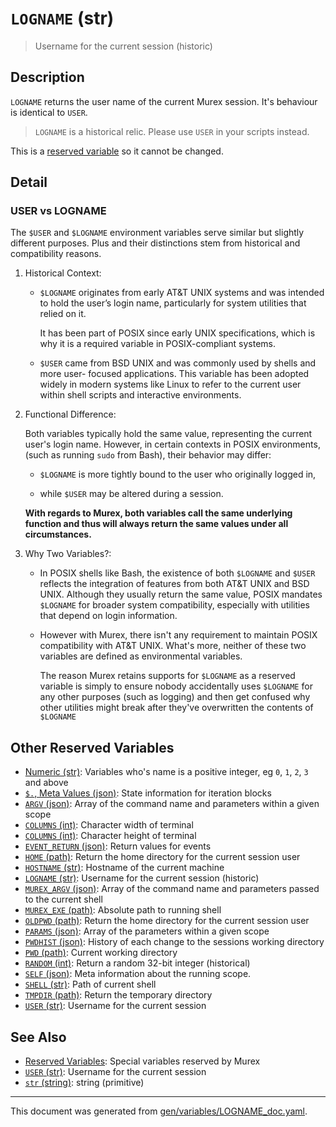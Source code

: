 # `LOGNAME` (str)

> Username for the current session (historic)

## Description

`LOGNAME` returns the user name of the current Murex session. It's behaviour is
identical to `USER`.

> `LOGNAME` is a historical relic. Please use `USER` in your scripts instead.

This is a [reserved variable](/docs/user-guide/reserved-vars.md) so it cannot be changed.

## Detail

### USER vs LOGNAME

The `$USER` and `$LOGNAME` environment variables serve similar but slightly
different purposes. Plus and their distinctions stem from historical and
compatibility reasons.

1. Historical Context:

   * `$LOGNAME` originates from early AT&T UNIX systems and was intended to
     hold the user’s login name, particularly for system utilities that relied
     on it.
     
     It has been part of POSIX since early UNIX specifications, which is why it
     is a required variable in POSIX-compliant systems.

   * `$USER` came from BSD UNIX and was commonly used by shells and more user-
     focused applications. This variable has been adopted widely in modern
     systems like Linux to refer to the current user within shell scripts and
     interactive environments.

2. Functional Difference:

   Both variables typically hold the same value, representing the current
   user's login name. However, in certain contexts in POSIX environments,
   (such as running `sudo` from Bash), their behavior may differ:
     
   * `$LOGNAME` is more tightly bound to the user who originally logged in,

   * while `$USER` may be altered during a session.

   **With regards to Murex, both variables call the same underlying function
   and thus will always return the same values under all circumstances.**
  
3. Why Two Variables?:

   * In POSIX shells like Bash, the existence of both `$LOGNAME` and `$USER`
     reflects the integration of features from both AT&T UNIX and BSD UNIX.
     Although they usually return the same value, POSIX mandates `$LOGNAME`
     for broader system compatibility, especially with utilities that depend
     on login information.

   * However with Murex, there isn't any requirement to maintain POSIX
     compatibility with AT&T UNIX. What's more, neither of these two variables
     are defined as environmental variables.

     The reason Murex retains supports for `$LOGNAME` as a reserved variable is
     simply to ensure nobody accidentally uses `$LOGNAME` for any other
     purposes (such as logging) and then get confused why other utilities might
     break after they've overwritten the contents of `$LOGNAME`

## Other Reserved Variables

* [Numeric (str)](../variables/numeric.md):
  Variables who's name is a positive integer, eg `0`, `1`, `2`, `3` and above
* [`$.`, Meta Values (json)](../variables/meta-values.md):
  State information for iteration blocks
* [`ARGV` (json)](../variables/argv.md):
  Array of the command name and parameters within a given scope
* [`COLUMNS` (int)](../variables/columns.md):
  Character width of terminal
* [`COLUMNS` (int)](../variables/lines.md):
  Character height of terminal
* [`EVENT_RETURN` (json)](../variables/event_return.md):
  Return values for events
* [`HOME` (path)](../variables/home.md):
  Return the home directory for the current session user
* [`HOSTNAME` (str)](../variables/hostname.md):
  Hostname of the current machine
* [`LOGNAME` (str)](../variables/logname.md):
  Username for the current session (historic)
* [`MUREX_ARGV` (json)](../variables/murex_argv.md):
  Array of the command name and parameters passed to the current shell
* [`MUREX_EXE` (path)](../variables/murex_exe.md):
  Absolute path to running shell
* [`OLDPWD` (path)](../variables/oldpwd.md):
  Return the home directory for the current session user
* [`PARAMS` (json)](../variables/params.md):
  Array of the parameters within a given scope
* [`PWDHIST` (json)](../variables/pwdhist.md):
  History of each change to the sessions working directory
* [`PWD` (path)](../variables/pwd.md):
  Current working directory
* [`RANDOM` (int)](../variables/random.md):
  Return a random 32-bit integer (historical)
* [`SELF` (json)](../variables/self.md):
  Meta information about the running scope.
* [`SHELL` (str)](../variables/shell.md):
  Path of current shell
* [`TMPDIR` (path)](../variables/tmpdir.md):
  Return the temporary directory
* [`USER` (str)](../variables/user.md):
  Username for the current session

## See Also

* [Reserved Variables](../user-guide/reserved-vars.md):
  Special variables reserved by Murex
* [`USER` (str)](../variables/user.md):
  Username for the current session
* [`str` (string)](../types/str.md):
  string (primitive)

<hr/>

This document was generated from [gen/variables/LOGNAME_doc.yaml](https://github.com/lmorg/murex/blob/master/gen/variables/LOGNAME_doc.yaml).